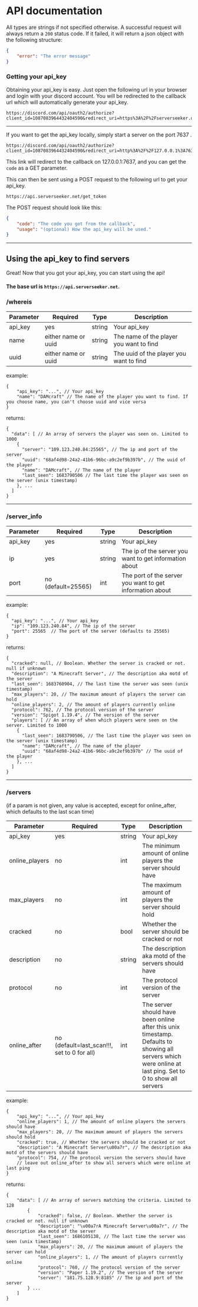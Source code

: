 # API documentation
All types are strings if not specified otherwise.
A successful request will always return a `200` status code.
If it failed, it will return a json object with the following structure:
```json
{
    "error": "The error message"
}
```

### Getting your api_key
Obtaining your api_key is easy. 
Just open the following url in your browser and login with your discord account. 
You will be redirected to the callback url which will automatically generate your api_key.

```
https://discord.com/api/oauth2/authorize?client_id=1087083964432404590&redirect_uri=https%3A%2F%2Fserverseeker.damcraft.de%2Fapi%2Fv1%2Fdiscord_callback&response_type=code&scope=identify
```
---

If you want to get the api_key locally, simply start a server on the port 7637 .
```
https://discord.com/api/oauth2/authorize?client_id=1087083964432404590&redirect_uri=http%3A%2F%2F127.0.0.1%3A7637%2F&response_type=code&scope=identify
```
This link will redirect to the callback on 127.0.0.1:7637, and you can get the `code` as a GET parameter.

This can then be sent using a POST request to the following url to get your api_key.
```
https://api.serverseeker.net/get_token
```
The POST request should look like this:
```json
{
    "code": "The code you got from the callback",
    "usage": "(optional) How the api_key will be used." 
}
```
---
## Using the api_key to find servers

Great! Now that you got your api_key, you can start using the api!
#### The base url is __**`https://api.serverseeker.net`**__.

### /whereis

| Parameter | Required            | Type   | Description                             |
|-----------|---------------------|--------|-----------------------------------------|
| api_key   | yes                 | string | Your api_key                            |
| name      | either name or uuid | string | The name of the player you want to find |
| uuid      | either name or uuid | string | The uuid of the player you want to find |

example:
```json5
{
    "api_key": "...", // Your api_key
    "name": "DAMcraft" // The name of the player you want to find. If you choose name, you can't choose uuid and vice versa
}
```
returns:
```json5
{
  "data": [ // An array of servers the player was seen on. Limited to 1000
    {
      "server": "109.123.240.84:25565", // The ip and port of the server
      "uuid": "68af4d98-24a2-41b6-96bc-a9c2ef9b397b", // The uuid of the player 
      "name": "DAMcraft", // The name of the player
      "last_seen": 1683790506 // The last time the player was seen on the server (unix timestamp)
    }, ...
  ]
}
```
---
### /server_info

| Parameter | Required           | Type   | Description                                              |
|-----------|--------------------|--------|----------------------------------------------------------|
| api_key   | yes                | string | Your api_key                                             |
| ip        | yes                | string | The ip of the server you want to get information about   |
| port      | no (default=25565) | int    | The port of the server you want to get information about |

example:
```json5
{
  "api_key": "...", // Your api_key
  "ip": "109.123.240.84", // The ip of the server
  "port": 25565  // The port of the server (defaults to 25565)
}
```
returns:
```json5
{
  "cracked": null, // Boolean. Whether the server is cracked or not. null if unknown
  "description": "A Minecraft Server", // The description aka motd of the server
  "last_seen": 1683760904, // The last time the server was seen (unix timestamp)
  "max_players": 20, // The maximum amount of players the server can hold
  "online_players": 2, // The amount of players currently online
  "protocol": 762, // The protocol version of the server
  "version": "Spigot 1.19.4", // The version of the server
  "players": [ // An array of when which players were seen on the server. Limited to 1000
    {
      "last_seen": 1683790506, // The last time the player was seen on the server (unix timestamp)
      "name": "DAMcraft", // The name of the player
      "uuid": "68af4d98-24a2-41b6-96bc-a9c2ef9b397b" // The uuid of the player
    }, ...
  ]
}
```
---
### /servers
(if a param is not given, any value is accepted, except for online_after, which defaults to the last scan time)

| Parameter      | Required                                    | Type   | Description                                                                                                                                                |
|----------------|---------------------------------------------|--------|------------------------------------------------------------------------------------------------------------------------------------------------------------|
| api_key        | yes                                         | string | Your api_key                                                                                                                                               |
| online_players | no                                          | int    | The minimum amount of online players the server should have                                                                                                |
| max_players    | no                                          | int    | The maximum amount of players the server should hold                                                                                                       |
| cracked        | no                                          | bool   | Whether the server should be cracked or not                                                                                                                |
| description    | no                                          | string | The description aka motd of the servers should have                                                                                                        |
| protocol       | no                                          | int    | The protocol version of the server                                                                                                                         |
| online_after   | no (default=last_scan!!!, set to 0 for all) | int    | The server should have been online after this unix timestamp. Defaults to showing all servers which were online at last ping. Set to 0 to show all servers |

example:
```json5 
{
    "api_key": "...", // Your api_key
    "online_players": 1, // The amount of online players the servers should have
    "max_players": 20, // The maximum amount of players the servers should hold
    "cracked": true, // Whether the servers should be cracked or not
    "description": "A Minecraft Server\u00a7r", // The description aka motd of the servers should have
    "protocol": 754, // The protocol version the servers should have
    // leave out online_after to show all servers which were online at last ping
}
```
returns:
```json5
{
    "data": [ // An array of servers matching the criteria. Limited to 128
        {
            "cracked": false, // Boolean. Whether the server is cracked or not. null if unknown
            "description": "\u00a7rA Minecraft Server\u00a7r", // The description aka motd of the server
            "last_seen": 1686105138, // The last time the server was seen (unix timestamp)
            "max_players": 20, // The maximum amount of players the server can hold
            "online_players": 1, // The amount of players currently online
            "protocol": 760, // The protocol version of the server
            "version": "Paper 1.19.2", // The version of the server
            "server": "181.75.128.9:8185" // The ip and port of the server
        } ...
    ]
}
```
